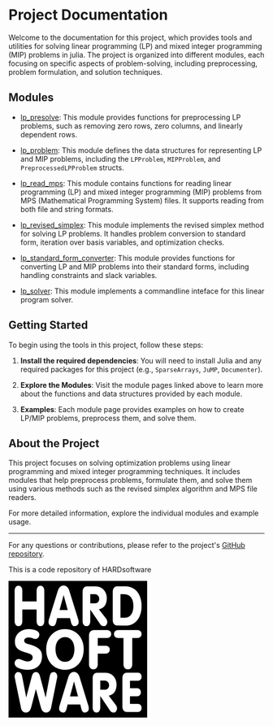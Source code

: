 # Project Documentation

Welcome to the documentation for this project, which provides tools and utilities for solving linear programming (LP) and mixed integer programming (MIP) problems in julia. The project is organized into different modules, each focusing on specific aspects of problem-solving, including preprocessing, problem formulation, and solution techniques.

## Modules

- [lp\_presolve](lp_presolve.md): This module provides functions for preprocessing LP problems, such as removing zero rows, zero columns, and linearly dependent rows.
  
- [lp\_problem](lp_problem.md): This module defines the data structures for representing LP and MIP problems, including the `LPProblem`, `MIPProblem`, and `PreprocessedLPProblem` structs.

- [lp\_read\_mps](lp_read_mps.md): This module contains functions for reading linear programming (LP) and mixed integer programming (MIP) problems from MPS (Mathematical Programming System) files. It supports reading from both file and string formats.

- [lp\_revised\_simplex](lp_revised_simplex.md): This module implements the revised simplex method for solving LP problems. It handles problem conversion to standard form, iteration over basis variables, and optimization checks.

- [lp\_standard\_form\_converter](lp_standard_form_converter.md): This module provides functions for converting LP and MIP problems into their standard forms, including handling constraints and slack variables.

- [lp\_solver](lp_solver.md): This module implements a commandline inteface for this linear program solver.
## Getting Started

To begin using the tools in this project, follow these steps:

1. **Install the required dependencies**: You will need to install Julia and any required packages for this project (e.g., `SparseArrays`, `JuMP`, `Documenter`).
   
2. **Explore the Modules**: Visit the module pages linked above to learn more about the functions and data structures provided by each module.

3. **Examples**: Each module page provides examples on how to create LP/MIP problems, preprocess them, and solve them.

## About the Project

This project focuses on solving optimization problems using linear programming and mixed integer programming techniques. It includes modules that help preprocess problems, formulate them, and solve them using various methods such as the revised simplex algorithm and MPS file readers.

For more detailed information, explore the individual modules and example usage.

---

For any questions or contributions, please refer to the project's [GitHub repository](https://github.com/your_username/your_project).

This is a code repository of HARDsoftware 

![HARDsoftware](hslogo_presentation.png)

